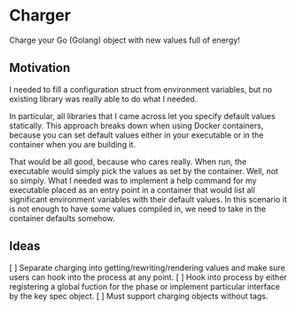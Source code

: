 # Charger

Charge your Go (Golang) object with new values full of energy!

## Motivation

I needed to fill a configuration struct from environment variables,
but no existing library was really able to do what I needed.

In particular, all libraries that I came across let you specify default values
statically. This approach breaks down when using Docker containers, because you
can set default values either in your executable or in the container when you
are building it.

That would be all good, because who cares really. When run, the executable
would simply pick the values as set by the container. Well, not so simply.
What I needed was to implement a help command for my executable placed as an
entry point in a container that would list all significant environment
variables with their default values. In this scenario it is not enough to have
some values compiled in, we need to take in the container defaults somehow.

## Ideas

[ ] Separate charging into getting/rewriting/rendering values and make sure
    users can hook into the process at any point.
[ ] Hook into process by either registering a global fuction for the phase
    or implement particular interface by the key spec object.
[ ] Must support charging objects without tags.
